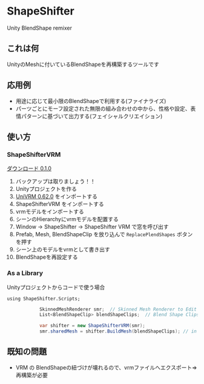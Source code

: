 # ShapeShifter
Unity BlendShape remixer

## これは何

UnityのMeshに付いているBlendShapeを再構築するツールです

## 応用例

+ 用途に応じて最小限のBlendShapeで利用する(ファイナライズ)
+ パーツごとにモーフ設定された無限の組み合わせの中から、性格や設定、表情パターンに基づいて出力する(フェイシャルクリエイション)

## 使い方

### ShapeShifterVRM

[ダウンロード 0.1.0](https://github.com/m2wasabi/ShapeShifter/releases/download/0.1.0/ShapeShifterVRM_0.1.0.unitypackage)

1. バックアップは取りましょう！！
1. Unityプロジェクトを作る
1. [UniVRM 0.62.0](https://github.com/vrm-c/UniVRM/releases) をインポートする
1. ShapeShifterVRM をインポートする
1. vrmモデルをインポートする
1. シーンのHierarchyにvrmモデルを配置する
1. Window -> ShapeShifter -> ShapeShifter VRM で窓を呼び出す
1. Prefab, Mesh, BlendShapeClip を放り込んで `ReplacePlendShapes` ボタンを押す
1. シーン上のモデルをvrmとして書き出す
1. BlendShapeを再設定する

### As a Library

Unityプロジェクトからコードで使う場合

`using ShapeShifter.Scripts;`

```csharp
            SkinnedMeshRenderer smr;  // Skinned Mesh Renderer to Edit
            List<BlendShapeClip> blendShapeClips;  // Blend Shape Clips to Import

            var shifter = new ShapeShifterVRM(smr);
            smr.sharedMesh = shifter.BuildMesh(blendShapeClips); // in case of OverWrite
```

## 既知の問題

+ VRM の BlendShapeの紐づけが壊れるので、vrmファイルへエクスポート⇒再構築が必要
